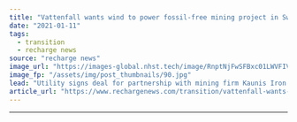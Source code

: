 ```yaml
---
title: "Vattenfall wants wind to power fossil-free mining project in Sweden"
date: "2021-01-11"
tags: 
  - transition
  - recharge news
source: "recharge news"
image_url: "https://images-global.nhst.tech/image/RnptNjFwSFBxc01LWVFIVFFtRnUyOEpYNk9ObnFBYUYzVVpLVDBJaTN6WT0=/nhst/binary/e4d93ae06a5dd8fa3c43b57cfdda88e4"
image_fp: "/assets/img/post_thumbnails/90.jpg"
lead: "Utility signs deal for partnership with mining firm Kaunis Iron to decarbonise iron ore facility near the Finnish border"
article_url: "https://www.rechargenews.com/transition/vattenfall-wants-wind-to-power-fossil-free-mining-project-in-sweden/2-1-942212"
---
```


---
